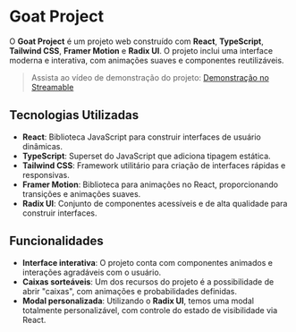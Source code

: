 # Goat Project

O **Goat Project** é um projeto web construído com **React**, **TypeScript**, **Tailwind CSS**, **Framer Motion** e **Radix UI**. O projeto inclui uma interface moderna e interativa, com animações suaves e componentes reutilizáveis.

> Assista ao vídeo de demonstração do projeto: [Demonstração no Streamable](https://streamable.com/0drln5)

## Tecnologias Utilizadas

- **React**: Biblioteca JavaScript para construir interfaces de usuário dinâmicas.
- **TypeScript**: Superset do JavaScript que adiciona tipagem estática.
- **Tailwind CSS**: Framework utilitário para criação de interfaces rápidas e responsivas.
- **Framer Motion**: Biblioteca para animações no React, proporcionando transições e animações suaves.
- **Radix UI**: Conjunto de componentes acessíveis e de alta qualidade para construir interfaces.

## Funcionalidades

- **Interface interativa**: O projeto conta com componentes animados e interações agradáveis com o usuário.
- **Caixas sorteáveis**: Um dos recursos do projeto é a possibilidade de abrir "caixas", com animações e probabilidades definidas.
- **Modal personalizada**: Utilizando o **Radix UI**, temos uma modal totalmente personalizável, com controle do estado de visibilidade via React.
